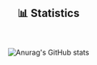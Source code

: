 <div align = "center">
 
## 📊 Statistics
 
<br>
 
![Anurag's GitHub stats](https://github-readme-stats.vercel.app/api?username=GeonHui2&show_icons=true)
